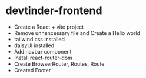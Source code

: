 # devtinder-frontend

- Create a React + vite project
- Remove unnencessary file and Create a Hello world
- tailwind css installed
- daisyUI installed
- Add navbar component
- Install react-router-dom
- Create BrowserRouter, Routes, Route
- Created Footer


